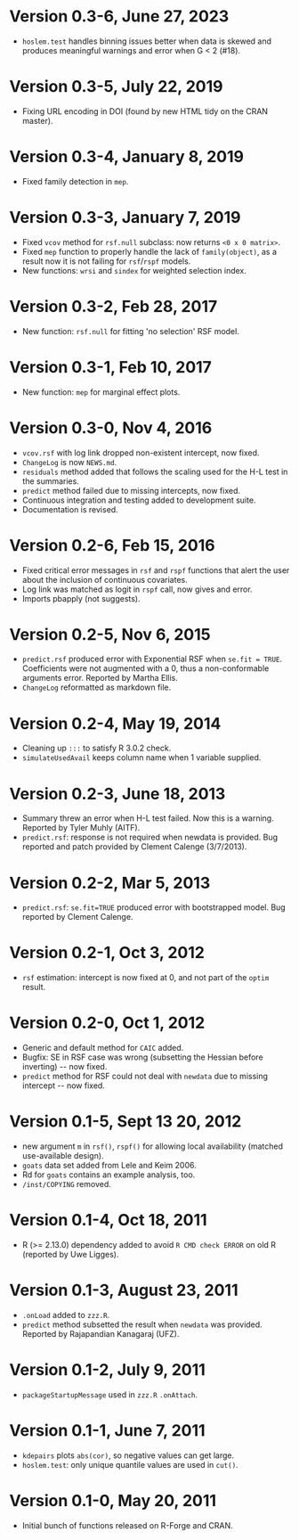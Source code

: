 # Version 0.3-6, June 27, 2023

* `hoslem.test` handles binning issues better when data is skewed and produces
  meaningful warnings and error when G < 2 (#18).

# Version 0.3-5, July 22, 2019

* Fixing URL encoding in DOI (found by new HTML tidy on the CRAN master).

# Version 0.3-4, January 8, 2019

* Fixed family detection in `mep`.

# Version 0.3-3, January 7, 2019

* Fixed `vcov` method for `rsf.null` subclass: now returns `<0 x 0 matrix>`.
* Fixed `mep` function to properly handle the lack of `family(object)`,
  as a result now it is not failing for `rsf`/`rspf` models.
* New functions: `wrsi` and `sindex` for weighted selection index.

# Version 0.3-2, Feb 28, 2017

* New function: `rsf.null` for fitting 'no selection' RSF model.

# Version 0.3-1, Feb 10, 2017

* New function: `mep` for marginal effect plots.

# Version 0.3-0, Nov 4, 2016

* `vcov.rsf` with log link dropped non-existent intercept, now fixed.
* `ChangeLog` is now `NEWS.md`.
* `residuals` method added that follows the scaling used for the H-L
  test in the summaries.
* `predict` method failed due to missing intercepts, now fixed.
* Continuous integration and testing added to development suite.
* Documentation is revised.

# Version 0.2-6, Feb 15, 2016

* Fixed critical error messages in `rsf` and `rspf` functions that
  alert the user about the inclusion of continuous covariates.
* Log link was matched as logit in `rspf` call, now gives and error.
* Imports pbapply (not suggests).

# Version 0.2-5, Nov 6, 2015

* `predict.rsf` produced error with Exponential RSF
  when `se.fit = TRUE`. Coefficients were not augmented
  with a 0, thus a non-conformable arguments error.
  Reported by Martha Ellis.
* `ChangeLog` reformatted as markdown file.

# Version 0.2-4, May 19, 2014

* Cleaning up `:::` to satisfy R 3.0.2 check.
* `simulateUsedAvail` keeps column name when 1 variable supplied.

# Version 0.2-3, June 18, 2013

* Summary threw an error when H-L test failed.
  Now this is a warning. Reported by Tyler Muhly (AITF).
* `predict.rsf`: response is not required when newdata
  is provided. Bug reported and patch provided by
  Clement Calenge (3/7/2013).

# Version 0.2-2, Mar 5, 2013

* `predict.rsf`: `se.fit=TRUE` produced error with bootstrapped
  model. Bug reported by Clement Calenge.

# Version 0.2-1, Oct 3, 2012

* `rsf` estimation: intercept is now fixed at 0, and not
  part of the `optim` result.

# Version 0.2-0, Oct 1, 2012

* Generic and default method for `CAIC` added.
* Bugfix: SE in RSF case was wrong (subsetting the Hessian
  before inverting) -- now fixed.
* `predict` method for RSF could not deal with `newdata`
  due to missing intercept -- now fixed.

# Version 0.1-5, Sept 13 20, 2012

* new argument `m` in `rsf()`, `rspf()` for allowing
  local availability (matched use-available design).
* `goats` data set added from Lele and Keim 2006.
* Rd for `goats` contains an example analysis, too.
* `/inst/COPYING` removed.

# Version 0.1-4, Oct 18, 2011

* R (>= 2.13.0) dependency added
  to avoid `R CMD check ERROR` on old R
  (reported by Uwe Ligges).

# Version 0.1-3, August 23, 2011

* `.onLoad` added to `zzz.R`.
* `predict` method subsetted the result
  when `newdata` was provided. Reported by
  Rajapandian Kanagaraj (UFZ).

# Version 0.1-2, July 9, 2011

* `packageStartupMessage` used in `zzz.R` `.onAttach`.

# Version 0.1-1, June 7, 2011

* `kdepairs` plots `abs(cor)`, so negative values can get large.
* `hoslem.test`: only unique quantile values are used in `cut()`.

# Version 0.1-0, May 20, 2011

* Initial bunch of functions released on R-Forge and CRAN.
